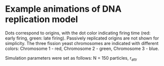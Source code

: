 # Example animations of DNA replication model

Dots correspond to origins, with the dot color indicating firing time (red: early firing, green: late firing). Passively replicated origins are not shown for simplicity.
The three fission yeast chromosomes are indicated with different colors: Chromosome 1 - red, Chromosome 2 - green, Chromosome 3 - blue.

Simulation parameters were set as follows: N = 150 particles, r<sub>attr</sub>
